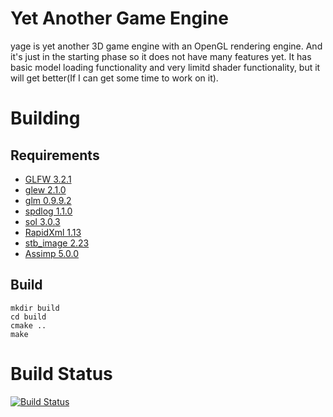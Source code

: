 # Yet Another Game Engine
yage is yet another 3D game engine with an OpenGL rendering engine. And it's just in the starting phase so it does not have many features yet. It has basic model loading functionality and very limitd shader functionality, but it will get better(If I can get some time to work on it).


# Building
## Requirements
* [GLFW 3.2.1](https://www.glfw.org/)
* [glew 2.1.0](http://glew.sourceforge.net/)
* [glm 0.9.9.2](https://glm.g-truc.net/0.9.9/index.html)
* [spdlog 1.1.0](https://github.com/gabime/spdlog)
* [sol 3.0.3](https://github.com/ThePhD/sol2)
* [RapidXml 1.13](http://rapidxml.sourceforge.net/)
* [stb_image 2.23](https://github.com/nothings/stb)
* [Assimp 5.0.0](https://github.com/assimp/assimp)

## Build
    mkdir build
    cd build
    cmake ..
    make


# Build Status
[![Build Status](https://travis-ci.com/tokongs/yage.svg?token=zyxsTsKrmgPPu1T4JJky&branch=master)](https://travis-ci.com/tokongs/yage)

